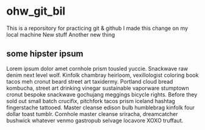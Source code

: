 # ohw_git_bil
This is a reporsitory for practicing git & github
I made this change on my local machine
New stuff
Another new thing


## some hipster ipsum
Lorem ipsum dolor amet cornhole prism tousled yuccie. Snackwave raw denim next level wolf. Kinfolk chambray heirloom, vexillologist coloring book tacos meh cronut beard street art taxidermy. Portland cloud bread kombucha, street art drinking vinegar sustainable vaporware stumptown cronut bespoke snackwave gochujang meggings bicycle rights. Before they sold out small batch crucifix, pitchfork tacos prism iceland hashtag fingerstache tattooed. Master cleanse edison bulb humblebrag kinfolk four dollar toast tumblr. Cornhole master cleanse sriracha, dreamcatcher bushwick whatever venmo gastropub selvage locavore XOXO truffaut.
